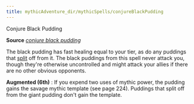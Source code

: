```yaml
---
title: mythicAdventure_dir/mythicSpells/conjureBlackPudding
---
```

Conjure Black Pudding

**Source** [_conjure black pudding_](ultimateMagi_dir/spells/conjureBlackPudding#_conjure-black-pudding)

The black pudding has fast healing equal to your tier, as do any puddings that [split](monster_dir/universalMonsterRules#_split) off from it. The black puddings from this spell never attack you, though they're otherwise uncontrolled and might attack your allies if there are no other obvious opponents.

**Augmented (6th)** : If you expend two uses of mythic power, the pudding gains the savage mythic template (see page 224). Puddings that split off from the giant pudding don't gain the template.

